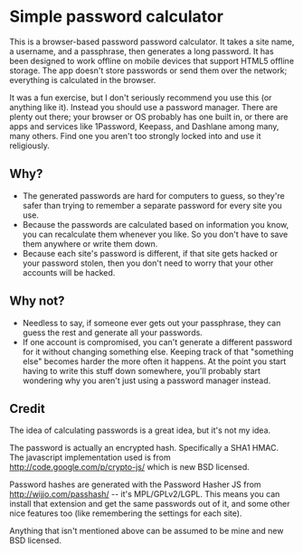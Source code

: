 # Simple password calculator

This is a browser-based password password calculator. It takes a site name, a username, and a passphrase, then generates a long password. It has been designed to work offline on mobile devices that support HTML5 offline storage. The app doesn't store passwords or send them over the network; everything is calculated in the browser.

It was a fun exercise, but I don't seriously recommend you use this (or anything like it). Instead you should use a password manager. There are plenty out there; your browser or OS probably has one built in, or there are apps and services like 1Password, Keepass, and Dashlane among many, many others. Find one you aren't too strongly locked into and use it religiously.

## Why?

* The generated passwords are hard for computers to guess, so they're safer than trying to remember a separate password for every site you use.
* Because the passwords are calculated based on information you know, you can recalculate them whenever you like. So you don't have to save them anywhere or write them down.
* Because each site's password is different, if that site gets hacked or your password stolen, then you don't need to worry that your other accounts will be hacked.

## Why not?

* Needless to say, if someone ever gets out your passphrase, they can guess the rest and generate all your passwords.
* If one account is compromised, you can't generate a different password for it without changing something else. Keeping track of that "something else" becomes harder the more often it happens. At the point you start having to write this stuff down somewhere, you'll probably start wondering why you aren't just using a password manager instead.


## Credit

The idea of calculating passwords is a great idea, but it's not my idea.

The password is actually an encrypted hash. Specifically a SHA1 HMAC. The javascript implementation used is from http://code.google.com/p/crypto-js/ which is new BSD licensed.

Password hashes are generated with the Password Hasher JS from http://wijjo.com/passhash/ -- it's MPL/GPLv2/LGPL. This means you can install that extension and get the same passwords out of it, and some other nice features too (like remembering the settings for each site).

Anything that isn't mentioned above can be assumed to be mine and new BSD licensed.
